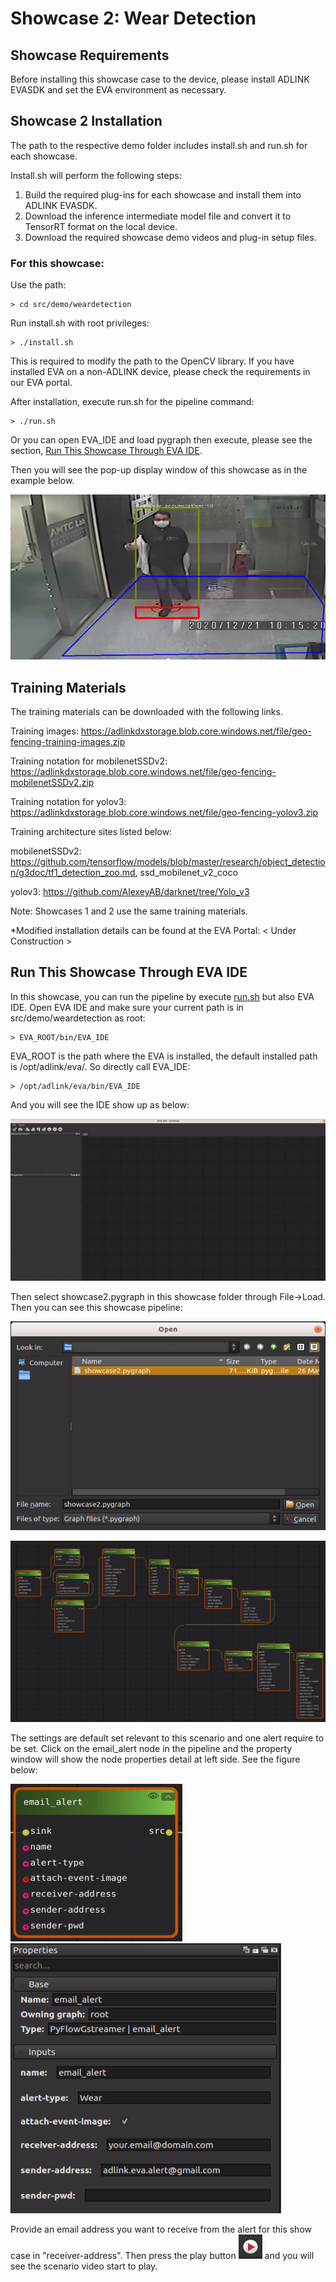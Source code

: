# Showcase 2: Wear Detection

## Showcase Requirements

Before installing this showcase case to the device, please install ADLINK EVASDK and set the EVA environment as necessary.

## Showcase 2 Installation

The path to the respective demo folder includes install.sh and run.sh for each showcase.

Install.sh will perform the following steps:

1. Build the required plug-ins for each showcase and install them into ADLINK EVASDK.
2. Download the inference intermediate model file and convert it to TensorRT format on the local device.
3. Download the required showcase demo videos and plug-in setup files.

### For this showcase: 

Use the path:

```
> cd src/demo/weardetection
```

Run install.sh with root privileges:

```
> ./install.sh
```

This is required to modify the path to the OpenCV library. If you have installed EVA on a non-ADLINK device, please check the requirements in our EVA portal.

<a id="runsh"></a>

After installation, execute run.sh for the pipeline command:

```
> ./run.sh
```

Or you can open EVA_IDE and load pygraph then execute, please see the section, [Run This Showcase Through EVA IDE](#Run-This-Showcase-Through-EVA-IDE).

Then you will see the pop-up display window of this showcase as in the example below.

![image-showcase2](../../../figures/image-showcase2.png)

## Training Materials

The training materials can be downloaded with the following links.

Training images: https://adlinkdxstorage.blob.core.windows.net/file/geo-fencing-training-images.zip

Training notation for mobilenetSSDv2: https://adlinkdxstorage.blob.core.windows.net/file/geo-fencing-mobilenetSSDv2.zip

Training notation for yolov3: https://adlinkdxstorage.blob.core.windows.net/file/geo-fencing-yolov3.zip

Training architecture sites listed below:

mobilenetSSDv2: https://github.com/tensorflow/models/blob/master/research/object_detection/g3doc/tf1_detection_zoo.md, ssd_mobilenet_v2_coco

yolov3: https://github.com/AlexeyAB/darknet/tree/Yolo_v3

Note: Showcases 1 and 2 use the same training materials.

*Modified installation details can be found at the EVA Portal: < Under Construction >

## Run This Showcase Through EVA IDE

In this showcase, you can run the pipeline by execute <a href="#runsh">run.sh</a> but also EVA IDE. Open EVA IDE and make sure your current path is in src/demo/weardetection as root:

```
> EVA_ROOT/bin/EVA_IDE
```

EVA_ROOT is the path where the EVA is installed, the default installed path is /opt/adlink/eva/. So directly call EVA_IDE:

```
> /opt/adlink/eva/bin/EVA_IDE
```

And you will see the IDE show up as below:

![EVAIDE](../../../figures/EVAIDE.png)

Then select showcase2.pygraph in this showcase folder through File->Load. Then you can see this showcase pipeline:

![showcase2-file-load](../../../figures/showcase2-file-load.png)

![showcase1-pipeline](../../../figures/showcase2-pipeline.png)

The settings are default set relevant to this scenario and one alert require to be set. Click on the email_alert node in the pipeline and the property window will show the node properties detail at left side. See the figure below:

![emailalert-node](../../../figures/emailalert-node.png) ![emailalert-node-property](../../../figures/emailalert-node-property-showcase2.png)

Provide an email address you want to receive from the alert for this show case in "receiver-address". Then press the play button ![play-button](../../../figures/play-button.png) and you will see the scenario video start to play.

